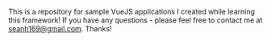 This is a repository for sample VueJS applications I created while learning this framework! If you have any questions - please feel free to contact me at seanh169@gmail.com. Thanks!
